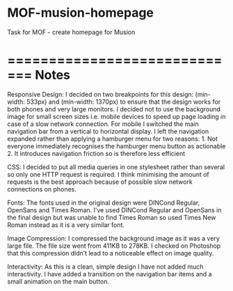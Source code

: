 # MOF-musion-homepage
Task for MOF - create homepage for Musion

=============================
Notes
=============================

Responsive Design:
I decided on two breakpoints for this design: (min-width: 533px) and (min-width: 1370px) to ensure that the design works for both phones and very large monitors.
I decided not to use the background image for small screen sizes i.e. mobile devices to speed up page loading in case of a slow network connection. 
For mobile I switched the main navigation bar from a vertical to horizontal display. I left the navigation expanded rather than applying a hamburger menu for two reasons:
	1. Not everyone immediately recognises the hamburger menu button as actionable
	2. It introduces navigation friction so is therefore less efficient

CSS:
I decided to put all media queries in one stylesheet rather than several so only one HTTP request is required. I think minimising the amount of requests is the best approach because of possible slow network connections on phones.

Fonts:
The fonts used in the original design were DINCond Regular, OpenSans and Times Roman. I’ve used DINCond Regular and OpenSans in the final design but was unable to find Times Roman so used Times New Roman instead as it is a very similar font.

Image Compression:
I compressed the background image as it was a very large file. The file size went from 411KB to 278KB. I checked on Photoshop that this compression didn’t lead to a noticeable effect on image quality. 

Interactivity:
As this is a clean, simple design I have not added much interactivity. 
I have added a transition on the navigation bar items and a small animation on the main button.
